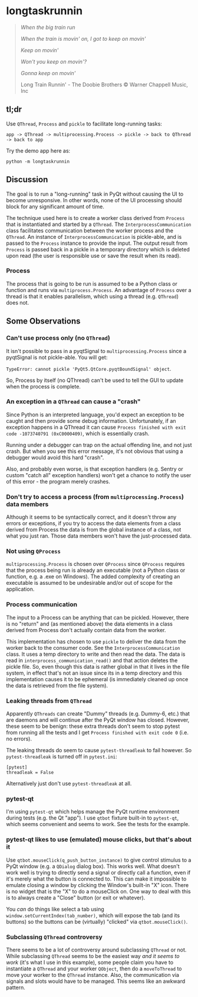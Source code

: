 # longtaskrunnin

> *When the big train run*
> 
> *When the train is movin' on, I got to keep on movin'*
> 
> *Keep on movin'*
> 
> *Won't you keep on movin'?*
> 
> *Gonna keep on movin'*
> 
> Long Train Runnin' - The Doobie Brothers © Warner Chappell Music, Inc

## tl;dr

Use `QThread`, `Process` and `pickle` to facilitate long-running tasks:

`app -> QThread -> multiprocessing.Process -> pickle -> back to QThread -> back to app`

Try the demo app here as:

`python -m longtaskrunnin`

## Discussion

The goal is to run a "long-running" task in PyQt without causing the UI to become unresponsive.
In other words, none of the UI processing should block for any significant amount of time.

The technique used here is to create a worker class derived from `Process` that is instantiated and started by a `QThread`.
The `InterprocessCommunication` class facilitates communication between the worker process and the `QThread`. 
An instance of `InterprocessCommunication` is pickle-able, and is passed to the `Process` instance to provide the
input. The output result from `Process` is passed back in a pickle in a temporary directory which is deleted upon 
read (the user is responsible use or save the result when its read).

### Process

The process that is going to be run is assumed to be a Python class or function and runs via `multiprocess.Process`.
An advantage of `Process` over a thread is that it enables parallelism, which using a thread (e.g. `QThread`) does not.

## Some Observations

### Can't use process only (no `QThread`)

It isn't possible to pass in a pyqtSignal to `multiprocessing.Process` since a pyqtSignal is not pickle-able. You will get:

`TypeError: cannot pickle 'PyQt5.QtCore.pyqtBoundSignal' object`.

So, Process by itself (no QThread) can't be used to tell the GUI to update when the process is complete.

### An exception in a `QThread` can cause a "crash"

Since Python is an interpreted language, you'd expect an exception to be caught and then provide some debug
information. Unfortunately, if an exception happens in a QThread it can cause 
`Process finished with exit code -1073740791 (0xC0000409)`, which is essentially crash. 

Running under a debugger can trap on the actual offending line, and not just crash. But when you see this 
error message, it's not obvious that using a debugger would avoid this hard "crash".

Also, and probably even worse, is that exception handlers (e.g. Sentry or custom "catch all" exception handlers) 
won't get a chance to notify the user of this error - the program merely crashes.

### Don't try to access a process (from `multiprocessing.Process`) data members

Although it seems to be syntactically correct, and it doesn't throw any errors or exceptions, if you 
try to access the data elements from a class derived from Process the data is from the global instance of a class,
not what you just ran. Those data members won't have the just-processed data.

### Not using `QProcess`
`multiprocessing.Process` is chosen over `QProcess` since `QProcess` requires that the process being 
run is already an executable (not a Python class or function, e.g. a .exe on Windows). The added complexity of 
creating an executable is assumed to be undesirable and/or out of scope for the application.

### Process communication

The input to a Process can be anything that can be pickled. However, there is no "return" and (as mentioned above)
the data elements in a class derived from Process don't actually contain data from the worker.

This implementation has chosen to use `pickle` to deliver the data from the worker back to the consumer code.
See the `InterprocessCommunication` class. It uses a temp directory to write and then read the data. 
The data is read in `interprocess_communication_read()` and that action deletes the pickle file. 
So, even though this data is rather global in that it lives in the file system, in effect that's not an 
issue since its in a temp directory and this implementation causes it to be ephemeral (is immediately 
cleaned up once the data is retrieved from the file system).

### Leaking threads from `QThread`

Apparently `QThreads` can create "Dummy" threads (e.g. Dummy-6, etc.) that are daemons and will continue after the 
PyQt window has closed. However, these seem to be benign: these extra threads don't seem to stop pytest from running
all the tests and I get `Process finished with exit code 0` (i.e. no errors).

The leaking threads do seem to cause `pytest-threadleak` to fail however. So `pytest-threadleak` is turned off in `pytest.ini`:

```
[pytest]
threadleak = False
```
Alternatively just don't use `pytest-threadleak` at all.

### pytest-qt

I'm using `pytest-qt` which helps manage the PyQt runtime environment during tests (e.g. the Qt "app").  I use 
`qtbot` fixture built-in to `pytest-qt`, which seems convenient and seems to work. See the tests for the example.

### pytest-qt likes to use (emulated) mouse clicks, but that's about it

Use `qtbot.mouseClick(q_push_button_instance)` to give control stimulus to a PyQt window (e.g. a `QDialog` dialog box). This 
works well. What doesn't work well is trying to directly send a signal or directly call a function, even if it's merely what 
the button is connected to. This can make it impossible to emulate closing a window by clicking the Window's built-in 
"X" icon. There is no widget that is the "X" to do a mouseClick on. One way to deal with this is to always create 
a "Close" button (or exit or whatever).

You *can* do things like select a tab using `window.setCurrentIndex(tab_number)`, which will expose the tab (and its buttons) so 
the buttons can be (virtually) "clicked" via `qtbot.mouseClick()`.

### Subclassing `QThread` controversy

There seems to be a lot of controversy around subclassing `QThread` or not. While subclassing `QThread` seems to be
the easiest way *and it seems to work* (it's what I use in this example), some people claim you have to instantiate 
a `QThread` and your worker `QObject`, then do a `moveToThread` to move your worker to the `QThread` instance. Also, 
the communication via signals and slots would have to be managed. This seems like an awkward pattern.
